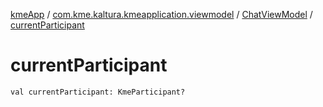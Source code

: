 [kmeApp](../../index.md) / [com.kme.kaltura.kmeapplication.viewmodel](../index.md) / [ChatViewModel](index.md) / [currentParticipant](./current-participant.md)

# currentParticipant

`val currentParticipant: KmeParticipant?`